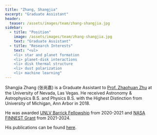 ```yaml
---
title: "Zhang, Shangjia"
excerpt: "Graduate Assistant"
header:
  teaser: /assets/images/team/zhang-shangjia.jpg
sidebar:
  - title: "Position"
    image: /assets/images/team/zhang-shangjia.jpg
    text: "Graduate Assistant"
  - title: "Research Interests"
    text: "<ul>
    <li> star and planet formation
    <li> planet-disk interactions
    <li> disk thermal structure
    <li> dust polarization
    <li> machine learning"
---
```


Shangjia Zhang (张尚嘉) is a Graduate Assistant to [Prof. Zhaohuan Zhu](/team/zhu-zhaohuan/) at the University of Nevada, Las Vegas. He received Astronomy & Astrophysics B.S. and Physics B.S. with the Highest Distinction from University of Michigan, Ann Arbor in 2018. 

He was awarded [UNLV Barrick Fellowship](/awards/2020-03-27-barrick/) from 2020-2021 and [NASA FINNEST Grant](/awards/finnest/) from 2021-2024.

His publications can be found [here](https://ui.adsabs.harvard.edu/public-libraries/Pr-dNlzISAu-ZARtksGGqQ).
